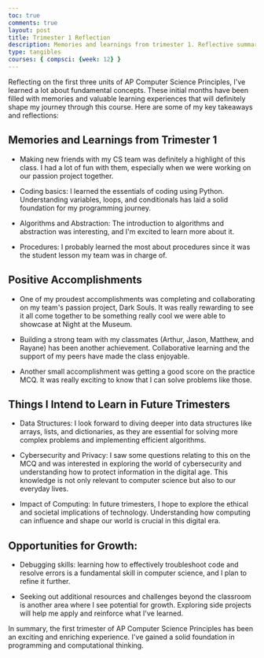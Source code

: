 ```yaml
---
toc: true
comments: true
layout: post
title: Trimester 1 Reflection
description: Memories and learnings from trimester 1. Reflective summary of things I learned, positive accomplishments,    Reflective summary of things I intend to learn in future trimesters, opportunities for growth.
type: tangibles
courses: { compsci: {week: 12} }
---
```


Reflecting on the first three units of AP Computer Science Principles, I've learned a lot about fundamental concepts. These initial months have been filled with memories and valuable learning experiences that will definitely shape my journey through this course. Here are some of my key takeaways and reflections:

## Memories and Learnings from Trimester 1
- Making new friends with my CS team was definitely a highlight of this class. I had a lot of fun with them, especially when we were working on our passion project together.

- Coding basics: I learned the essentials of coding using Python. Understanding variables, loops, and conditionals has laid a solid foundation for my programming journey.

- Algorithms and Abstraction: The introduction to algorithms and abstraction was interesting, and I'm excited to learn more about it.

- Procedures: I probably learned the most about procedures since it was the student lesson my team was in charge of. 

## Positive Accomplishments

- One of my proudest accomplishments was completing and collaborating on my team's passion project, Dark Souls. It was really rewarding to see it all come together to be something really cool we were able to showcase at Night at the Museum.

- Building a strong team with my classmates (Arthur, Jason, Matthew, and Rayane) has been another achievement. Collaborative learning and the support of my peers have made the class enjoyable.

- Another small accomplishment was getting a good score on the practice MCQ. It was really exciting to know that I can solve problems like those.

## Things I Intend to Learn in Future Trimesters

- Data Structures: I look forward to diving deeper into data structures like arrays, lists, and dictionaries, as they are essential for solving more complex problems and implementing efficient algorithms.

- Cybersecurity and Privacy: I saw some questions relating to this on the MCQ and was interested in exploring the world of cybersecurity and understanding how to protect information in the digital age. This knowledge is not only relevant to computer science but also to our everyday lives.

- Impact of Computing: In future trimesters, I hope to explore the ethical and societal implications of technology. Understanding how computing can influence and shape our world is crucial in this digital era.

## Opportunities for Growth:

- Debugging skills: learning how to effectively troubleshoot code and resolve errors is a fundamental skill in computer science, and I plan to refine it further.

- Seeking out additional resources and challenges beyond the classroom is another area where I see potential for growth. Exploring side projects will help me apply and reinforce what I've learned.

In summary, the first trimester of AP Computer Science Principles has been an exciting and enriching experience. I've gained a solid foundation in programming and computational thinking.